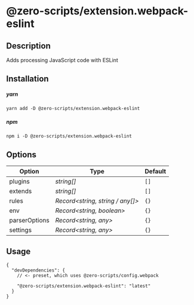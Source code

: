 # @zero-scripts/extension.webpack-eslint

## Description

Adds processing JavaScript code with ESLint

## Installation

##### yarn

```
yarn add -D @zero-scripts/extension.webpack-eslint
```

##### npm

```
npm i -D @zero-scripts/extension.webpack-eslint
```

## Options

| Option        | Type                             | Default |
| ------------- | -------------------------------- | ------- |
| plugins       | _string[]_                       | `[]`    |
| extends       | _string[]_                       | `[]`    |
| rules         | _Record<string, string / any[]>_ | `{}`    |
| env           | _Record<string, boolean>_        | `{}`    |
| parserOptions | _Record<string, any>_            | `{}`    |
| settings      | _Record<string, any>_            | `{}`    |

## Usage

```
{
  "devDependencies": {
    // <- preset, which uses @zero-scripts/config.webpack

    "@zero-scripts/extension.webpack-eslint": "latest"
  }
}
```
